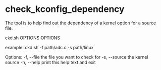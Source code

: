 # check_kconfig_dependency
The tool is to help find out the dependency of a kernel option for a source file.

ckd.sh OPTIONS <path to source file> OPTIONS <path to source tree>

example: ckd.sh -f path/adc.c -s path/linux

Options:
    -f, --file      the file you want to check for
    -s, --source    the kernel source
    -h, --help      print this help text and exit

